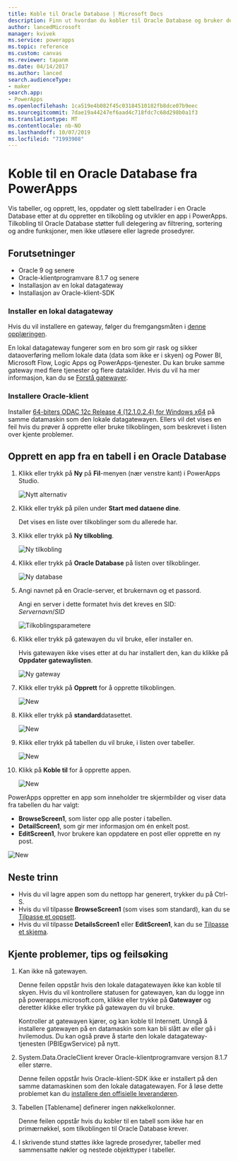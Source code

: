```yaml
---
title: Koble til Oracle Database | Microsoft Docs
description: Finn ut hvordan du kobler til Oracle Database og bruker den til å bygge apper i PowerApps.
author: lancedMicrosoft
manager: kvivek
ms.service: powerapps
ms.topic: reference
ms.custom: canvas
ms.reviewer: tapanm
ms.date: 04/14/2017
ms.author: lanced
search.audienceType:
- maker
search.app:
- PowerApps
ms.openlocfilehash: 1ca519e4b082f45c03184510182fb8dce07b9eec
ms.sourcegitcommit: 7dae19a44247ef6aad4c718fdc7c68d298b0a1f3
ms.translationtype: MT
ms.contentlocale: nb-NO
ms.lasthandoff: 10/07/2019
ms.locfileid: "71993908"
---
```

# <a name="connect-to-an-oracle-database-from-powerapps"></a>Koble til en Oracle Database fra PowerApps
Vis tabeller, og opprett, les, oppdater og slett tabellrader i en Oracle Database etter at du oppretter en tilkobling og utvikler en app i PowerApps. Tilkobling til Oracle Database støtter full delegering av filtrering, sortering og andre funksjoner, men ikke utløsere eller lagrede prosedyrer.

## <a name="prerequisites"></a>Forutsetninger
* Oracle 9 og senere
* Oracle-klientprogramvare 8.1.7 og senere
* Installasjon av en lokal datagateway
* Installasjon av Oracle-klient-SDK

### <a name="install-an-on-premises-data-gateway"></a>Installer en lokal datagateway
Hvis du vil installere en gateway, følger du fremgangsmåten i [denne opplæringen](../gateway-management.md).

En lokal datagateway fungerer som en bro som gir rask og sikker dataoverføring mellom lokale data (data som ikke er i skyen) og Power BI, Microsoft Flow, Logic Apps og PowerApps-tjenester. Du kan bruke samme gateway med flere tjenester og flere datakilder. Hvis du vil ha mer informasjon, kan du se [Forstå gatewayer](../gateway-reference.md).

### <a name="install-oracle-client"></a>Installere Oracle-klient
Installer [64-biters ODAC 12c Release 4 (12.1.0.2.4) for Windows x64](http://www.oracle.com/technetwork/database/windows/downloads/index-090165.html) på samme datamaskin som den lokale datagatewayen. Ellers vil det vises en feil hvis du prøver å opprette eller bruke tilkoblingen, som beskrevet i listen over kjente problemer.

## <a name="create-an-app-from-a-table-in-an-oracle-database"></a>Opprett en app fra en tabell i en Oracle Database
1. Klikk eller trykk på **Ny** på **Fil**-menyen (nær venstre kant) i PowerApps Studio.
   
   ![Nytt alternativ](./media/connection-oracledb/new-app.png)
2. Klikk eller trykk på pilen under **Start med dataene dine**.
   
      Det vises en liste over tilkoblinger som du allerede har.
3. Klikk eller trykk på **Ny tilkobling**.
   
   ![Ny tilkobling](./media/connection-oracledb/new-connection.png)
4. Klikk eller trykk på **Oracle Database** på listen over tilkoblinger.
   
   ![Ny database](./media/connection-oracledb/oracle-db.png)
5. Angi navnet på en Oracle-server, et brukernavn og et passord.
   
    Angi en server i dette formatet hvis det kreves en SID:<br>
    *Servernavn*/*SID*
   
   ![Tilkoblingsparametere](./media/connection-oracledb/connection-params.png)
6. Klikk eller trykk på gatewayen du vil bruke, eller installer en.
   
    Hvis gatewayen ikke vises etter at du har installert den, kan du klikke på **Oppdater gatewaylisten**.
   
   ![Ny gateway](./media/connection-oracledb/choose-gateway.png)
7. Klikk eller trykk på **Opprett** for å opprette tilkoblingen.
   
   ![New](./media/connection-oracledb/create-button.png)
8. Klikk eller trykk på **standard**datasettet.
   
   ![New](./media/connection-oracledb/choose-dataset.png)
9. Klikk eller trykk på tabellen du vil bruke, i listen over tabeller.
   
   ![New](./media/connection-oracledb/choose-table.png)
10. Klikk på **Koble til** for å opprette appen.
    
    ![New](./media/connection-oracledb/connect-button.png)

PowerApps oppretter en app som inneholder tre skjermbilder og viser data fra tabellen du har valgt:

* **BrowseScreen1**, som lister opp alle poster i tabellen.
* **DetailScreen1**, som gir mer informasjon om én enkelt post.
* **EditScreen1**, hvor brukere kan oppdatere en post eller opprette en ny post.

![New](./media/connection-oracledb/afd-app.png)

## <a name="next-steps"></a>Neste trinn
* Hvis du vil lagre appen som du nettopp har generert, trykker du på Ctrl-S.
* Hvis du vil tilpasse **BrowseScreen1** (som vises som standard), kan du se [Tilpasse et oppsett](../customize-layout-sharepoint.md).
* Hvis du vil tilpasse **DetailsScreen1** eller **EditScreen1**, kan du se [Tilpasse et skjema](../customize-forms-sharepoint.md).

## <a name="known-issues-tips-and-troubleshooting"></a>Kjente problemer, tips og feilsøking
1. Kan ikke nå gatewayen.
   
    Denne feilen oppstår hvis den lokale datagatewayen ikke kan koble til skyen. Hvis du vil kontrollere statusen for gatewayen, kan du logge inn på powerapps.microsoft.com, klikke eller trykke på **Gatewayer** og deretter klikke eller trykke på gatewayen du vil bruke.
   
    Kontroller at gatewayen kjører, og kan koble til Internett. Unngå å installere gatewayen på en datamaskin som kan bli slått av eller gå i hvilemodus. Du kan også prøve å starte den lokale datagateway-tjenesten (PBIEgwService) på nytt.
2. System.Data.OracleClient krever Oracle-klientprogramvare versjon 8.1.7 eller større.
   
    Denne feilen oppstår hvis Oracle-klient-SDK ikke er installert på den samme datamaskinen som den lokale datagatewayen. For å løse dette problemet kan du [installere den offisielle leverandøren](https://go.microsoft.com/fwlink/p/?LinkID=272376).
3. Tabellen [Tablename] definerer ingen nøkkelkolonner.
   
    Denne feilen oppstår hvis du kobler til en tabell som ikke har en primærnøkkel, som tilkoblingen til Oracle Database krever.
4. I skrivende stund støttes ikke lagrede prosedyrer, tabeller med sammensatte nøkler og nestede objekttyper i tabeller.

